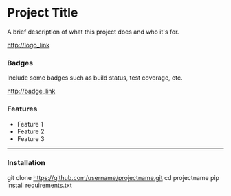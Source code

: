 # Project Title

A brief description of what this project does and who it's for.

<http://logo_link>

### Badges

Include some badges such as build status, test coverage, etc.

<http://badge_link>

### Features
- Feature 1
- Feature 2
- Feature 3
---
### Installation
  git clone https://github.com/username/projectname.git
  cd projectname
  pip install requirements.txt
